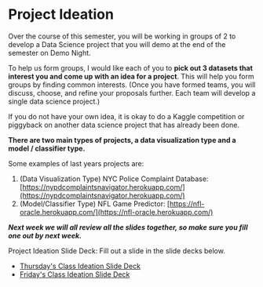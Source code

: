 
# Project Ideation
Over the course of this semester, you will be working in groups of 2 to develop a Data Science project that you will demo at the end of the semester on Demo Night.

To help us form groups, I would like each of you to __pick out 3 datasets that interest you and come up with an idea for a project__.  This will help you form groups by finding common interests. (Once you have formed teams, you will discuss, choose, and refine your proposals further. Each team will develop a single data science project.) 

If you do not have your own idea, it is okay to do a Kaggle competition or piggyback on another data science project that has already been done.  

__There are two main types of projects, a data visualization type and a model / classifier type.__

Some examples of last years projects are:
1. (Data Visualization Type) NYC Police Complaint Database: [https://nypdcomplaintsnavigator.herokuapp.com/](https://nypdcomplaintsnavigator.herokuapp.com/)
2. (Model/Classifier Type) NFL Game Predictor: [https://nfl-oracle.herokuapp.com/](https://nfl-oracle.herokuapp.com/)

__***Next week we will all review all the slides together, so make sure you fill one out by next week.***__

Project Ideation Slide Deck: Fill out a slide in the slide decks below. 
* [Thursday's Class Ideation Slide Deck](https://docs.google.com/presentation/d/1LLIjuPwAMLTu2KKEdUlO3Fuy7AqhP_ywc-oqXHL8d7o/edit?usp=sharing) 
* [Friday's Class Ideation Slide Deck](https://docs.google.com/presentation/d/1ozkOvBop-Qi0QWltxZRcTSKMY1P6dwveH8IlEbe291A/edit?usp=sharing)
